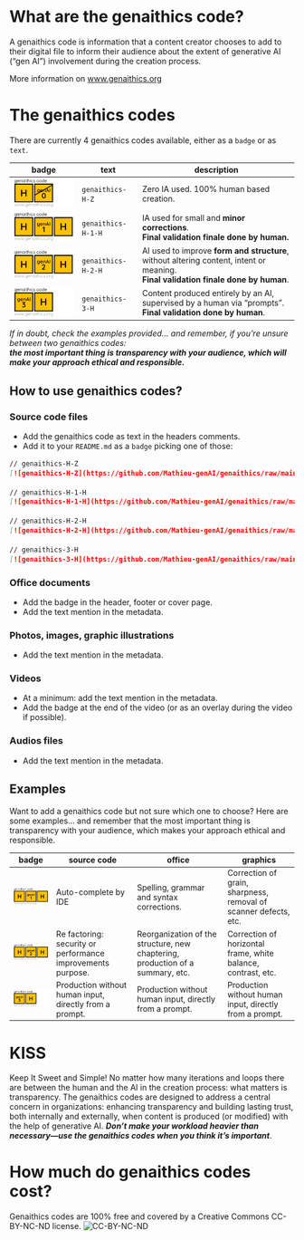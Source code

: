 # What are the genaithics code?
A genaithics code is information that a content creator chooses to add to their digital file to inform their audience about the extent of generative AI (“gen AI”) involvement during the creation process.

More information on www.genaithics.org

# The genaithics codes
There are currently 4 genaithics codes available, either as a `badge` or as `text`.

| badge     | text     | description     |
|--------------|---------------|---------------|
| ![genaithics-H-Z](https://github.com/Mathieu-genAI/genaithics/blob/main/img/genaithics_code_H-Z_208x100.png)    | `genaithics-H-Z`     | Zero IA used. 100% human based creation.|
| ![genaithics-H-1-HZ](https://github.com/Mathieu-genAI/genaithics/blob/main/img/genaithics_code_H-1-H_208x100.png)    | `genaithics-H-1-H`     | IA used for small and **minor corrections**. <br>**Final validation finale done by human.**|
| ![genaithics-H-2-H](https://github.com/Mathieu-genAI/genaithics/blob/main/img/genaithics_code_H-2-H_208x100.png)    | `genaithics-H-2-H`     | AI used to improve **form and structure**, without altering content, intent or meaning. <br>**Final validation finale done by human**.|
| ![genaithics-3-H](https://github.com/Mathieu-genAI/genaithics/blob/main/img/genaithics_code_3-H_208x100.png)    | `genaithics-3-H`     | Content produced entirely by an AI, supervised by a human via “prompts”.<br>**Final validation done by human**.|

_If in doubt, check the examples provided… and remember, if you’re unsure between two genaithics codes: <br>***the most important thing is transparency with your audience, which will make your approach ethical and responsible.***_

## How to use genaithics codes?

### Source code files
- Add the genaithics code as text in the headers comments.
- Add it to your `README.md` as a `badge` picking one of those:

```markdown
// genaithics-H-Z
[![genaithics-H-Z](https://github.com/Mathieu-genAI/genaithics/raw/main/img/genaithics_code_H-Z_104x50.png)](https://github.com/Mathieu-genAI/genaithics?tab=readme-ov-file#the-genaithics-codes)

// genaithics-H-1-H
[![genaithics-H-1-H](https://github.com/Mathieu-genAI/genaithics/raw/main/img/genaithics_code_H-1-H_104x50.png)](https://github.com/Mathieu-genAI/genaithics?tab=readme-ov-file#the-genaithics-codes)

// genaithics-H-2-H
[![genaithics-H-2-H](https://github.com/Mathieu-genAI/genaithics/raw/main/img/genaithics_code_H-2-H_104x50.png)](https://github.com/Mathieu-genAI/genaithics?tab=readme-ov-file#the-genaithics-codes)

// genaithics-3-H
[![genaithics-3-H](https://github.com/Mathieu-genAI/genaithics/raw/main/img/genaithics_code_3-H_104x50.png)](https://github.com/Mathieu-genAI/genaithics?tab=readme-ov-file#the-genaithics-codes)
```

### Office documents
- Add the badge in the header, footer or cover page.
- Add the text mention in the metadata.

### Photos, images, graphic illustrations
- Add the text mention in the metadata.

### Videos
- At a minimum: add the text mention in the metadata.
- Add the badge at the end of the video (or as an overlay during the video if possible).

### Audios files
- Add the text mention in the metadata.

## Examples
Want to add a genaithics code but not sure which one to choose?
Here are some examples… and remember that the most important thing is transparency with your audience, which makes your approach ethical and responsible.

| badge     | source code     | office     | graphics |
|--------------|---------------|---------------|---------------|
| ![genaithics-H-1-H](https://github.com/Mathieu-genAI/genaithics/blob/main/img/genaithics_code_H-1-H_208x100.png) | Auto-complete by IDE | Spelling, grammar and syntax corrections.|Correction of grain, sharpness, removal of scanner defects, etc. |
| ![genaithics-H-2-HZ](https://github.com/Mathieu-genAI/genaithics/blob/main/img/genaithics_code_H-2-H_208x100.png) | Re factoring: security or performance improvements purpose. | Reorganization of the structure, new chaptering, production of a summary, etc.|Correction of horizontal frame, white balance, contrast, etc.|Correction of horizontal frame, white balance, contrast, etc. |
| ![genaithics-3-H](https://github.com/Mathieu-genAI/genaithics/blob/main/img/genaithics_code_3-H_208x100.png) | Production without human input, directly from a prompt. | Production without human input, directly from a prompt. |Production without human input, directly from a prompt.|

# KISS
Keep It Sweet and Simple! 
No matter how many iterations and loops there are between the human and the AI in the creation process: what matters is transparency.
The genaithics codes are designed to address a central concern in organizations: enhancing transparency and building lasting trust, both internally and externally, when content is produced (or modified) with the help of generative AI. ***Don’t make your workload heavier than necessary—use the genaithics codes when you think it’s important***.

# How much do genaithics codes cost?
Genaithics codes are 100% free and covered by a Creative Commons CC-BY-NC-ND license.
![CC-BY-NC-ND](https://mirrors.creativecommons.org/presskit/buttons/88x31/png/by-nc-nd.png)


